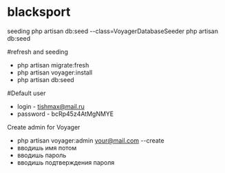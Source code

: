 # blacksport

seeding
php artisan db:seed --class=VoyagerDatabaseSeeder
php artisan db:seed

#refresh and seeding
- php artisan migrate:fresh
- php artisan voyager:install
- php artisan db:seed

#Default user
- login - tishmax@mail.ru
- password - bcRp45z4AtMgNMYE

 Create admin for Voyager
- php artisan voyager:admin your@mail.com --create
- вводишь имя потом
- вводишь пароль
- вводишь подтверждения пароля
